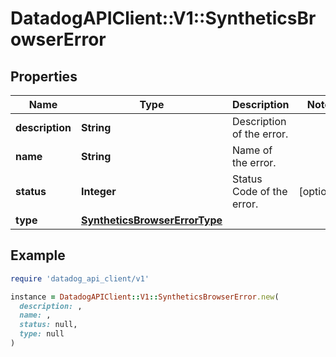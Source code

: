 # DatadogAPIClient::V1::SyntheticsBrowserError

## Properties

| Name | Type | Description | Notes |
| ---- | ---- | ----------- | ----- |
| **description** | **String** | Description of the error. |  |
| **name** | **String** | Name of the error. |  |
| **status** | **Integer** | Status Code of the error. | [optional] |
| **type** | [**SyntheticsBrowserErrorType**](SyntheticsBrowserErrorType.md) |  |  |

## Example

```ruby
require 'datadog_api_client/v1'

instance = DatadogAPIClient::V1::SyntheticsBrowserError.new(
  description: ,
  name: ,
  status: null,
  type: null
)
```

